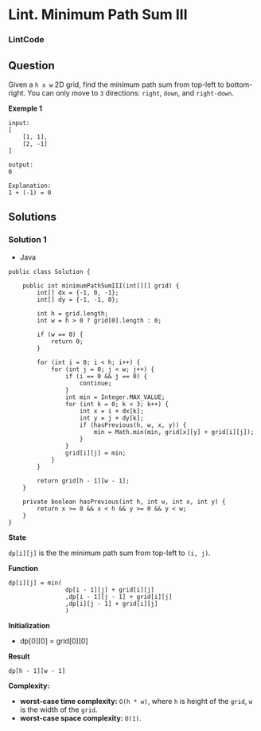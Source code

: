 # Lint. Minimum Path Sum III

### LintCode

## Question

Given a `h x w` 2D grid, find the minimum path sum from top-left to bottom-right. You can only move to `3` directions: `right`, `down`, and `right-down`.

**Exemple 1** 

```
input:
[
    [1, 1],
    [2, -1]
]

output:
0

Explanation:
1 + (-1) = 0
```

## Solutions

### Solution 1

* Java
```
public class Solution {

    public int minimumPathSumIII(int[][] grid) {
        int[] dx = {-1, 0, -1};
        int[] dy = {-1, -1, 0};
        
        int h = grid.length;
        int w = h > 0 ? grid[0].length : 0;
        
        if (w == 0) {
            return 0;
        }
        
        for (int i = 0; i < h; i++) {
            for (int j = 0; j < w; j++) {
                if (i == 0 && j == 0) {
                    continue;
                }
                int min = Integer.MAX_VALUE;
                for (int k = 0; k < 3; k++) {
                    int x = i + dx[k];
                    int y = j + dy[k];
                    if (hasPrevious(h, w, x, y)) {
                        min = Math.min(min, grid[x][y] + grid[i][j]);
                    }
                }
                grid[i][j] = min;
            }
        }
        
        return grid[h - 1][w - 1];
    }
    
    private boolean hasPrevious(int h, int w, int x, int y) {
        return x >= 0 && x < h && y >= 0 && y < w;
    }
}
```

**State**

`dp[i][j]` is the the minimum path sum from top-left to `(i, j)`.

**Function**

```
dp[i][j] = min(
                dp[i - 1][j] + grid[i][j]
                ,dp[i - 1][j - 1] + grid[i][j]
                ,dp[i][j - 1] + grid[i][j]
                )
```

**Initialization**

* dp[0][0] = grid[0][0]

**Result**

`dp[h - 1][w - 1]`

**Complexity:**

* **worst-case time complexity:** `O(h * w)`, where `h` is height of the `grid`, `w` is the width of the `grid`.
* **worst-case space complexity:** `O(1)`.
